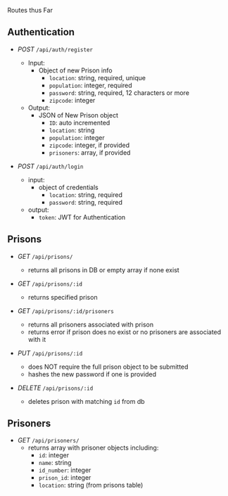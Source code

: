 Routes thus Far

## Authentication

- *POST* `/api/auth/register` 
  - Input: 
    - Object of new Prison info
      - `location`: string, required, unique
      - `population`: integer, required
      - `password`: string, required, 12 characters or more
      - `zipcode`: integer
  - Output:
    - JSON of New Prison object
      - `ID`: auto incremented
      - `location`: string
      - `population`: integer
      - `zipcode`: integer, if provided
      - `prisoners`: array, if provided


- *POST* `/api/auth/login`
  - input:
    - object of credentials
      - `location`: string, required
      - `password`: string, required
  - output:
    - `token`: JWT for Authentication


## Prisons
- *GET* `/api/prisons/`
  - returns all prisons in DB or empty array if none exist

- *GET* `/api/prisons/:id`
  - returns specified prison

- *GET* `/api/prisons/:id/prisoners`
  - returns all prisoners associated with prison
  - returns error if prison does no exist or no prisoners are associated with it

- *PUT* `/api/prisons/:id`
  - does NOT require the full prison object to be submitted
  - hashes the new password if one is provided

- *DELETE* `/api/prisons/:id`
  - deletes prison with matching `id` from db


## Prisoners
- *GET* `/api/prisoners/`
  - returns array with prisoner objects including:
    - `id`: integer
    - `name`: string
    - `id_number`: integer
    - `prison_id`: integer
    - `location`: string (from prisons table)
